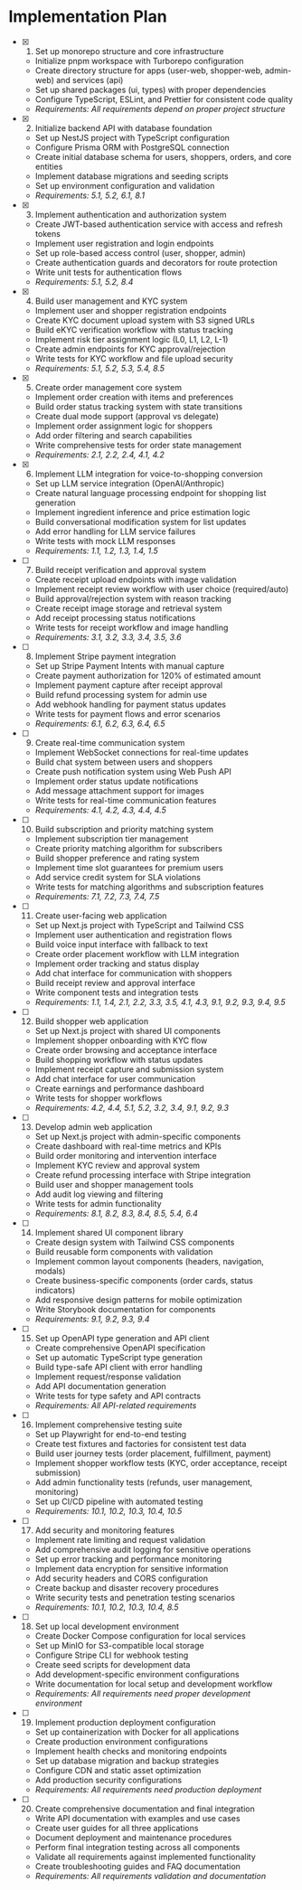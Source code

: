 # Implementation Plan

- [x] 1. Set up monorepo structure and core infrastructure
  - Initialize pnpm workspace with Turborepo configuration
  - Create directory structure for apps (user-web, shopper-web, admin-web) and services (api)
  - Set up shared packages (ui, types) with proper dependencies
  - Configure TypeScript, ESLint, and Prettier for consistent code quality
  - _Requirements: All requirements depend on proper project structure_

- [x] 2. Initialize backend API with database foundation
  - Set up NestJS project with TypeScript configuration
  - Configure Prisma ORM with PostgreSQL connection
  - Create initial database schema for users, shoppers, orders, and core entities
  - Implement database migrations and seeding scripts
  - Set up environment configuration and validation
  - _Requirements: 5.1, 5.2, 6.1, 8.1_

- [x] 3. Implement authentication and authorization system
  - Create JWT-based authentication service with access and refresh tokens
  - Implement user registration and login endpoints
  - Set up role-based access control (user, shopper, admin)
  - Create authentication guards and decorators for route protection
  - Write unit tests for authentication flows
  - _Requirements: 5.1, 5.2, 8.4_

- [x] 4. Build user management and KYC system
  - Implement user and shopper registration endpoints
  - Create KYC document upload system with S3 signed URLs
  - Build eKYC verification workflow with status tracking
  - Implement risk tier assignment logic (L0, L1, L2, L-1)
  - Create admin endpoints for KYC approval/rejection
  - Write tests for KYC workflow and file upload security
  - _Requirements: 5.1, 5.2, 5.3, 5.4, 8.5_

- [x] 5. Create order management core system
  - Implement order creation with items and preferences
  - Build order status tracking system with state transitions
  - Create dual mode support (approval vs delegate)
  - Implement order assignment logic for shoppers
  - Add order filtering and search capabilities
  - Write comprehensive tests for order state management
  - _Requirements: 2.1, 2.2, 2.4, 4.1, 4.2_

- [x] 6. Implement LLM integration for voice-to-shopping conversion
  - Set up LLM service integration (OpenAI/Anthropic)
  - Create natural language processing endpoint for shopping list generation
  - Implement ingredient inference and price estimation logic
  - Build conversational modification system for list updates
  - Add error handling for LLM service failures
  - Write tests with mock LLM responses
  - _Requirements: 1.1, 1.2, 1.3, 1.4, 1.5_

- [ ] 7. Build receipt verification and approval system
  - Create receipt upload endpoints with image validation
  - Implement receipt review workflow with user choice (required/auto)
  - Build approval/rejection system with reason tracking
  - Create receipt image storage and retrieval system
  - Add receipt processing status notifications
  - Write tests for receipt workflow and image handling
  - _Requirements: 3.1, 3.2, 3.3, 3.4, 3.5, 3.6_

- [ ] 8. Implement Stripe payment integration
  - Set up Stripe Payment Intents with manual capture
  - Create payment authorization for 120% of estimated amount
  - Implement payment capture after receipt approval
  - Build refund processing system for admin use
  - Add webhook handling for payment status updates
  - Write tests for payment flows and error scenarios
  - _Requirements: 6.1, 6.2, 6.3, 6.4, 6.5_

- [ ] 9. Create real-time communication system
  - Implement WebSocket connections for real-time updates
  - Build chat system between users and shoppers
  - Create push notification system using Web Push API
  - Implement order status update notifications
  - Add message attachment support for images
  - Write tests for real-time communication features
  - _Requirements: 4.1, 4.2, 4.3, 4.4, 4.5_

- [ ] 10. Build subscription and priority matching system
  - Implement subscription tier management
  - Create priority matching algorithm for subscribers
  - Build shopper preference and rating system
  - Implement time slot guarantees for premium users
  - Add service credit system for SLA violations
  - Write tests for matching algorithms and subscription features
  - _Requirements: 7.1, 7.2, 7.3, 7.4, 7.5_

- [ ] 11. Create user-facing web application
  - Set up Next.js project with TypeScript and Tailwind CSS
  - Implement user authentication and registration flows
  - Build voice input interface with fallback to text
  - Create order placement workflow with LLM integration
  - Implement order tracking and status display
  - Add chat interface for communication with shoppers
  - Build receipt review and approval interface
  - Write component tests and integration tests
  - _Requirements: 1.1, 1.4, 2.1, 2.2, 3.3, 3.5, 4.1, 4.3, 9.1, 9.2, 9.3, 9.4, 9.5_

- [ ] 12. Build shopper web application
  - Set up Next.js project with shared UI components
  - Implement shopper onboarding with KYC flow
  - Create order browsing and acceptance interface
  - Build shopping workflow with status updates
  - Implement receipt capture and submission system
  - Add chat interface for user communication
  - Create earnings and performance dashboard
  - Write tests for shopper workflows
  - _Requirements: 4.2, 4.4, 5.1, 5.2, 3.2, 3.4, 9.1, 9.2, 9.3_

- [ ] 13. Develop admin web application
  - Set up Next.js project with admin-specific components
  - Create dashboard with real-time metrics and KPIs
  - Build order monitoring and intervention interface
  - Implement KYC review and approval system
  - Create refund processing interface with Stripe integration
  - Build user and shopper management tools
  - Add audit log viewing and filtering
  - Write tests for admin functionality
  - _Requirements: 8.1, 8.2, 8.3, 8.4, 8.5, 5.4, 6.4_

- [ ] 14. Implement shared UI component library
  - Create design system with Tailwind CSS components
  - Build reusable form components with validation
  - Implement common layout components (headers, navigation, modals)
  - Create business-specific components (order cards, status indicators)
  - Add responsive design patterns for mobile optimization
  - Write Storybook documentation for components
  - _Requirements: 9.1, 9.2, 9.3, 9.4_

- [ ] 15. Set up OpenAPI type generation and API client
  - Create comprehensive OpenAPI specification
  - Set up automatic TypeScript type generation
  - Build type-safe API client with error handling
  - Implement request/response validation
  - Add API documentation generation
  - Write tests for type safety and API contracts
  - _Requirements: All API-related requirements_

- [ ] 16. Implement comprehensive testing suite
  - Set up Playwright for end-to-end testing
  - Create test fixtures and factories for consistent test data
  - Build user journey tests (order placement, fulfillment, payment)
  - Implement shopper workflow tests (KYC, order acceptance, receipt submission)
  - Add admin functionality tests (refunds, user management, monitoring)
  - Set up CI/CD pipeline with automated testing
  - _Requirements: 10.1, 10.2, 10.3, 10.4, 10.5_

- [ ] 17. Add security and monitoring features
  - Implement rate limiting and request validation
  - Add comprehensive audit logging for sensitive operations
  - Set up error tracking and performance monitoring
  - Implement data encryption for sensitive information
  - Add security headers and CORS configuration
  - Create backup and disaster recovery procedures
  - Write security tests and penetration testing scenarios
  - _Requirements: 10.1, 10.2, 10.3, 10.4, 8.5_

- [ ] 18. Set up local development environment
  - Create Docker Compose configuration for local services
  - Set up MinIO for S3-compatible local storage
  - Configure Stripe CLI for webhook testing
  - Create seed scripts for development data
  - Add development-specific environment configurations
  - Write documentation for local setup and development workflow
  - _Requirements: All requirements need proper development environment_

- [ ] 19. Implement production deployment configuration
  - Set up containerization with Docker for all applications
  - Create production environment configurations
  - Implement health checks and monitoring endpoints
  - Set up database migration and backup strategies
  - Configure CDN and static asset optimization
  - Add production security configurations
  - _Requirements: All requirements need production deployment_

- [ ] 20. Create comprehensive documentation and final integration
  - Write API documentation with examples and use cases
  - Create user guides for all three applications
  - Document deployment and maintenance procedures
  - Perform final integration testing across all components
  - Validate all requirements against implemented functionality
  - Create troubleshooting guides and FAQ documentation
  - _Requirements: All requirements validation and documentation_